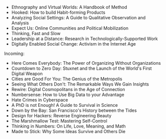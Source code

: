 - Ethnography and Virtual Worlds: A Handbook of Method
- Hooked: How to build Habit-forming Products
- Analyzing Social Settings: A Guide to Qualitative Observation and Analysis
- Expect Us: Online Communities and Political Mobilization
- Thinking, Fast and Slow
- Leadership at a Distance: Research in Technologically-Supported Work
- Digitally Enabled Social Change: Activism in the Internet Age

Incoming:

- Here Comes Everybody: The Power of Organizing Without Organizations
- Countdown to Zero Day: Stuxnet and the Launch of the World's First Digital Weapon
- Cities are Good For You: The Genius of the Metropolis
- Seeing What Others Don't: The Remarkable Ways We Gain Insights
- Rewire: Digital Cosmopolitans in the Age of Connection
- Numbersense: How to Use Big Data to your Advantage
- Hate Crimes in Cyberspace
- A PhD is not Enough! A Guide to Survival in Science
- Down by the Bay: San Francisco's History between the Tides
- Design for Hackers: Reverse Engineering Beauty
- The Marshmallow Test: Mastering Self-Control
- Thinking in Numbers: On Life, Love, Meaning, and Math
- Made to Stick: Why Some Ideas Survive and Others Die